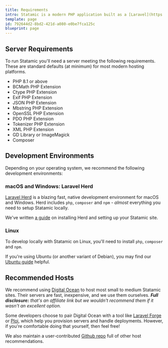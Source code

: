 ```yaml
---
title: Requirements
intro: Statamic is a modern PHP application built as a [Laravel](https://laravel.com) package, which carries with it the same [server requirements](https://laravel.com/docs/11.x/deployment#server-requirements) as Laravel itself. To manipulate images (resize, crop, etc), you will also need the GD Library or ImageMagick installed on your server.
template: page
id: 792644d2-8bd2-421d-a080-e0be7fca125c
blueprint: page
---
```

## Server Requirements

To run Statamic you'll need a server meeting the following requirements. These are standard defaults (at minimum) for most modern hosting platforms.

- PHP 8.1 or above
- BCMath PHP Extension
- Ctype PHP Extension
- Exif PHP Extension
- JSON PHP Extension
- Mbstring PHP Extension
- OpenSSL PHP Extension
- PDO PHP Extension
- Tokenizer PHP Extension
- XML PHP Extension
- GD Library or ImageMagick
- Composer

## Development Environments

Depending on your operating system, we recommend the following development environments:

### macOS and Windows: Laravel Herd

[Laravel Herd](https://herd.laravel.com) is a blazing fast, native development environment for macOS and Windows. Herd includes `php`, `composer` and `npm` - *almost* everything you need to setup Statamic locally.

We've written [a guide](/installing/laravel-herd) on installing Herd and setting up your Statamic site.

### Linux

To develop locally with Statamic on Linux, you'll need to install `php`, `composer` and `npm`.

If you're using Ubuntu (or another variant of Debian), you may find our [Ubuntu guide](/installing/ubuntu) helpful.

## Recommended Hosts

We recommend using [Digital Ocean](https://m.do.co/c/6469827e2269) to host most small to medium Statamic sites. Their servers are fast, inexpensive, and we use them ourselves. _**Full disclosure:** that's an affiliate link but we wouldn't recommend them if it wasn't an excellent option._

Some developers choose to pair Digital Ocean with a tool like [Laravel Forge](/deploying/laravel-forge) or [Ploi](/deploying/ploi), which help you provision servers and handle deployments. However, if you're comfortable doing that yourself, then feel free!

We also maintain a user-contributed [Github repo](https://github.com/statamic/hosts) full of other host recommendations.
